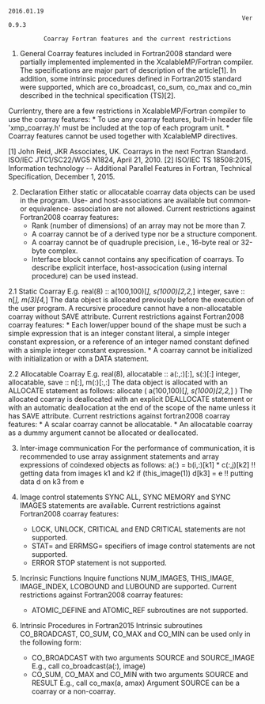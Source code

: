                                                                       2016.01.19
                                                                      Ver 0.9.3

              Coarray Fortran features and the current restrictions

1. General
  Coarray features included in Fortran2008 standard were partially implemented
  implemented in the XcalableMP/Fortran compiler. The specifications are major
  part of description of the article[1]. In addition, some intrinsic procedures
  defined in Fortran2015 standard were supported, which are co_broadcast, 
  co_sum, co_max and co_min described in the technical specification (TS)[2].

  Currlentry, there are a few restrictions in XcalableMP/Fortran compiler to use
  the coarray features:
    * To use any coarray features, built-in header file 'xmp_coarray.h' must be 
      included at the top of each program unit.
    * Coarray features cannot be used together with XcalableMP directives.

  [1] John Reid, JKR Associates, UK. Coarrays in the next Fortran Standard.
      ISO/IEC JTC1/SC22/WG5 N1824, April 21, 2010.
  [2] ISO/IEC TS 18508:2015, Information technology -- Additional Parallel 
      Features in Fortran, Technical Specification, December 1, 2015.

2. Declaration
  Either static or allocatable coarray data objects can be used in the program. 
  Use- and host-associations are available but common- or equivalence-
  association are not allowed.
  Current restrictions against Fortran2008 coarray features:
    * Rank (number of dimensions) of an array may not be more than 7.
    * A coarray cannot be of a derived type nor be a structure component.
    * A coarray cannot be of quadruple precision, i.e., 16-byte real or 32-byte 
      complex.
    * Interface block cannot contains any specification of coarrays. To describe
      explicit interface, host-assocication (using internal procedure) can be 
      used instead.
      
2.1  Static Coarray
  E.g.
      real(8) :: a(100,100)[*], s(1000)[2,2,*]
      integer, save :: n[*], m(3)[4,*]
  The data object is allocated previously before the execution of the user 
  program.  A recursive procedure cannot have a non-allocatable coarray without 
  SAVE attribute.
  Current restrictions against Fortran2008 coarray features:
    * Each lower/upper bound of the shape must be such a simple expression that 
      is an integer constant literal, a simple integer constant expression, or a 
      reference of an integer named constant defined with a simple integer 
      constant expression.
    * A coarray cannot be initialized with initialization or with a DATA 
      statement.
    
2.2  Allocatable Coarray
  E.g.
      real(8), allocatable :: a(:,:)[:], s(:)[:]
      integer, allocatable, save :: n[:], m(:)[:,:]
  The data object is allocated with an ALLOCATE statement as follows:
      allocate ( a(100,100)[*], s(1000)[2,2,*] )
  The allocated coarray is deallocated with an explicit DEALLOCATE statement or 
  with an automatic deallocation at the end of the scope of the name unless it 
  has SAVE attribute.
  Current restrictions against fortran2008 coarray features:
    * A scalar coarray cannot be allocatable.
    * An allocatable coarray as a dummy argument cannot be allocated or 
      deallocated.
    
3. Inter-image communication
  For the performance of communication, it is recommended to use array 
  assignment statements and array expressions of coindexed objects as follows:
      a(:) = b(i,:)[k1] * c(:,j)[k2]    !! getting data from images k1 and k2
      if (this_image(1))  d[k3] = e     !! putting data d on k3 from e
  
4. Image control statements
  SYNC ALL, SYNC MEMORY and SYNC IMAGES statements are available.
  Current restrictions against Fortran2008 coarray features:
    * LOCK, UNLOCK, CRITICAL and END CRITICAL statements are not supported.
    * STAT= and ERRMSG= specifiers of image control statements are not 
      supported.
    * ERROR STOP statement is not supported.
    
5. Incrinsic Functions
  Inquire functions NUM_IMAGES, THIS_IMAGE, IMAGE_INDEX, LCOBOUND and LUBOUND
  are supported.
  Current restrictions against Fortran2008 coarray features:
    * ATOMIC_DEFINE and ATOMIC_REF subroutines are not supported.

6. Intrinsic Procedures in Fortran2015
  Intrinsic subroutines CO_BROADCAST, CO_SUM, CO_MAX and CO_MIN can be used 
  only in the following form:
    * CO_BROADCAST with two arguments SOURCE and SOURCE_IMAGE
      E.g.,  call co_broadcast(a(:), image)
    * CO_SUM, CO_MAX and CO_MIN with two arguments SOURCE and RESULT
      E.g.,  call co_max(a, amax)
  Argument SOURCE can be a coarray or a non-coarray.
